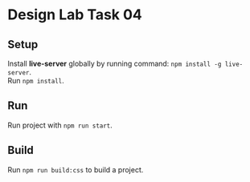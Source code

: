 # Design Lab Task 04

## Setup

Install **live-server** globally by running command: `npm install -g live-server`.  
Run `npm install`.  

## Run

Run project with `npm run start`.

## Build

Run `npm run build:css` to build a project.
